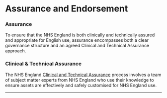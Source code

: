 # Assurance and Endorsement

### Assurance
To ensure that the NHS England is both clinically and technically assured and appropriate for English use, assurance encompasses both a clear governance structure and an agreed Clinical and Technical Assurance approach.

### Clinical & Technical Assurance

The NHS England [Clinical and Technical Assurance](https://simplifier.net/guide/nhs-england-design-and-development-approach/home/assurance---endorsement/clinical-and-technical-assurance.page.md?version=current) process involves a team of subject matter experts from NHS England who use their knowledge to ensure assets are effectively and safely customised for NHS England use.


---


